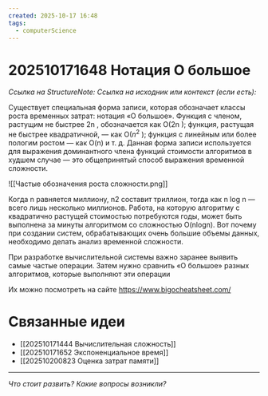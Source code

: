 ```yaml
---
created: 2025-10-17 16:48
tags:
  - computerScience
---
```

# 202510171648 Нотация О большое

*Ссылка на StructureNote:*
*Ссылка на исходник или контекст (если есть):* 

Существует специальная форма записи, которая обозначает классы роста временных затрат: нотация «О большое».  Функция с членом, растущим не быстрее 2n , обозначается как O(2n ); функция, растущая не быстрее квадратичной, — как O($n^2$ ); функция с линейным или более пологим ростом — как O(n) и т. д. Данная форма записи используется для выражения доминантного члена функций стоимости алгоритмов в худшем случае — это общепринятый способ выражения временной сложности.

![[Частые обозначения роста сложности.png]]

Когда n равняется миллиону, n2 составит триллион, тогда как n log n — всего лишь несколько миллионов. Работа, на которую алгоритму с квадратично растущей стоимостью потребуются годы, может быть выполнена за минуты алгоритмом со сложностью O(nlogn). Вот почему при создании систем, обрабатывающих очень большие объемы данных, необходимо делать анализ временной сложности.

При разработке вычислительной системы важно заранее выявить самые частые операции. Затем нужно сравнить «О большое» разных алгоритмов, которые выполняют эти операции

Их можно посмотреть на сайте https://www.bigocheatsheet.com/ 

# Связанные идеи

- [[202510171444 Вычислительная сложность]]
- [[202510171652 Экспоненциальное время]] 
- [[202510200823 Оценка затрат памяти]] 
---

*Что стоит развить? Какие вопросы возникли?*
